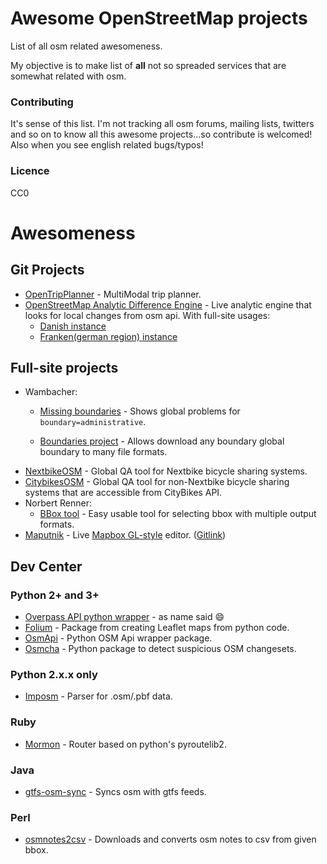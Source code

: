 # Awesome OpenStreetMap projects

List of all osm related awesomeness.

My objective is to make list of __all__ not so spreaded services that are somewhat related with osm.

### Contributing

It's sense of this list. I'm not tracking all osm forums, mailing lists, twitters and so on to know all this awesome projects...so contribute is welcomed! Also when you see english related bugs/typos!

### Licence

CC0

# Awesomeness

## Git Projects

* [OpenTripPlanner](https://github.com/opentripplanner/OpenTripPlanner) - MultiModal trip planner.
* [OpenStreetMap Analytic Difference Engine](https://github.com/MichaelVL/osm-analytic-tracker) - Live analytic engine that looks for local changes from osm api. With full-site usages:
    * [Danish instance](http://osm.expandable.dk/)
    * [Franken(german region) instance](http://osmantra.poempelfox.de/)

## Full-site projects

* Wambacher:
    * [Missing boundaries](https://osm.wno-edv-service.de/index.php/projekte/internationale-administrative-grenzen/missing-boundaries) - Shows global problems for ```boundary=administrative```.

    * [Boundaries project](https://osm.wno-edv-service.de/boundaries/) - Allows download any boundary global boundary to many file formats.
* [NextbikeOSM](http://javnik.tk/NextbikeOSM/nextbike.html) - Global QA tool for Nextbike bicycle sharing systems.
* [CitybikesOSM](http://javnik.tk/CitybikesOSM/citybikes.html) - Global QA tool for non-Nextbike bicycle sharing systems that are accessible from CityBikes API.
* Norbert Renner:
    * [BBox tool](http://norbertrenner.de/osm/bbox.html) - Easy usable tool for selecting bbox with multiple output formats.
* [Maputnik](https://github.com/maputnik/editor) - Live [Mapbox GL-style](https://www.mapbox.com/mapbox-gl-js/api/) editor. ([Gitlink](https://github.com/maputnik/editor))

## Dev Center

### Python 2+ and 3+
* [Overpass API python wrapper](https://github.com/mvexel/overpass-api-python-wrapper) - as name said :smile:
* [Folium](https://github.com/python-visualization/folium) - Package from creating Leaflet maps from python code.
* [OsmApi](https://github.com/metaodi/osmapi) - Python OSM Api wrapper package.
* [Osmcha](https://github.com/willemarcel/osmcha) - Python package to detect suspicious OSM changesets.

### Python 2.x.x only
* [Imposm](https://github.com/omniscale/imposm-parser) - Parser for .osm/.pbf data.

### Ruby
* [Mormon](https://github.com/geronimod/mormon) - Router based on python's pyroutelib2.

### Java
* [gtfs-osm-sync](https://github.com/CUTR-at-USF/gtfs-osm-sync) - Syncs osm with gtfs feeds.

### Perl
* [osmnotes2csv](https://gitlab.com/Tockloth/osmnotes2csv) - Downloads and converts osm notes to csv from given bbox.
